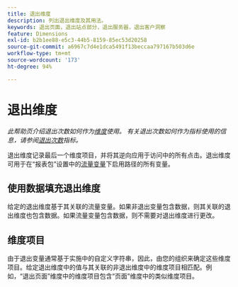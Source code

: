 ```yaml
---
title: 退出维度
description: 列出退出维度及其用法。
keywords: 退出页面，退出站点部分，退出服务器，退出客户洞察
feature: Dimensions
exl-id: b2b1ee88-e5c3-44b5-8159-85ec53d20258
source-git-commit: a6967c7d4e1dca5491f13beccaa797167b503d6e
workflow-type: tm+mt
source-wordcount: '173'
ht-degree: 94%

---
```


# 退出维度

*此帮助页介绍退出次数如何作为[维度](overview.md)使用。 有关退出次数如何作为指标使用的信息，请参阅[退出次数](../metrics/exits.md)指标。*

退出维度记录最后一个维度项目，并将其逆向应用于访问中的所有点击。退出维度可用于在“报表包”设置中的[流量变量](/help/admin/tools/manage-rs/edit-settings/c-traffic-variables/traffic-var.md)下启用路径的所有变量。

## 使用数据填充退出维度

给定的退出维度基于其关联的流量变量。如果非退出变量包含数据，则其关联的退出维度也包含数据。如果流量变量包含数据，则不需要对退出维度进行更改。

## 维度项目

由于退出变量通常基于实施中的自定义字符串，因此，由您的组织来确定这些维度项目。给定退出维度中的值与其关联的非退出维度中的维度项目相匹配。例如，“退出页面”维度中的维度项目包含“页面”维度中的类似维度项目。

